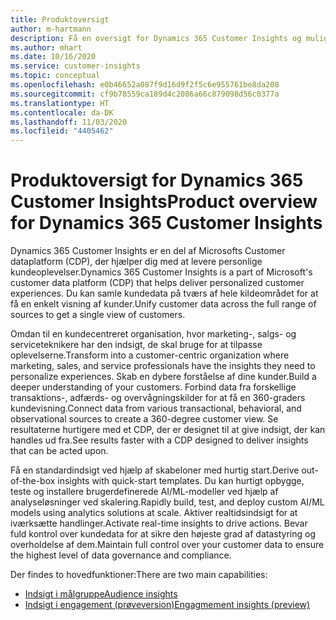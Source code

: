 ```yaml
---
title: Produktoversigt
author: m-hartmann
description: Få en oversigt for Dynamics 365 Customer Insights og mulighederne.
ms.author: mhart
ms.date: 10/16/2020
ms.service: customer-insights
ms.topic: conceptual
ms.openlocfilehash: e0b46652a087f9d16d9f2f5c6e955761be8da208
ms.sourcegitcommit: cf9b78559ca189d4c2086a66c879098d56c0377a
ms.translationtype: HT
ms.contentlocale: da-DK
ms.lasthandoff: 11/03/2020
ms.locfileid: "4405462"
---
```

# <a name="product-overview-for-dynamics-365-customer-insights"></a><span data-ttu-id="e319a-103">Produktoversigt for Dynamics 365 Customer Insights</span><span class="sxs-lookup"><span data-stu-id="e319a-103">Product overview for Dynamics 365 Customer Insights</span></span>

<span data-ttu-id="e319a-104">Dynamics 365 Customer Insights er en del af Microsofts Customer dataplatform (CDP), der hjælper dig med at levere personlige kundeoplevelser.</span><span class="sxs-lookup"><span data-stu-id="e319a-104">Dynamics 365 Customer Insights is a part of Microsoft's customer data platform (CDP) that helps deliver personalized customer experiences.</span></span> <span data-ttu-id="e319a-105">Du kan samle kundedata på tværs af hele kildeområdet for at få en enkelt visning af kunder.</span><span class="sxs-lookup"><span data-stu-id="e319a-105">Unify customer data across the full range of sources to get a single view of customers.</span></span> 

<span data-ttu-id="e319a-106">Omdan til en kundecentreret organisation, hvor marketing-, salgs- og serviceteknikere har den indsigt, de skal bruge for at tilpasse oplevelserne.</span><span class="sxs-lookup"><span data-stu-id="e319a-106">Transform into a customer-centric organization where marketing, sales, and service professionals have the insights they need to personalize experiences.</span></span> <span data-ttu-id="e319a-107">Skab en dybere forståelse af dine kunder.</span><span class="sxs-lookup"><span data-stu-id="e319a-107">Build a deeper understanding of your customers.</span></span> <span data-ttu-id="e319a-108">Forbind data fra forskellige transaktions-, adfærds- og overvågningskilder for at få en 360-graders kundevisning.</span><span class="sxs-lookup"><span data-stu-id="e319a-108">Connect data from various transactional, behavioral, and observational sources to create a 360-degree customer view.</span></span> <span data-ttu-id="e319a-109">Se resultaterne hurtigere med et CDP, der er designet til at give indsigt, der kan handles ud fra.</span><span class="sxs-lookup"><span data-stu-id="e319a-109">See results faster with a CDP designed to deliver insights that can be acted upon.</span></span> 

<span data-ttu-id="e319a-110">Få en standardindsigt ved hjælp af skabeloner med hurtig start.</span><span class="sxs-lookup"><span data-stu-id="e319a-110">Derive out-of-the-box insights with quick-start templates.</span></span> <span data-ttu-id="e319a-111">Du kan hurtigt opbygge, teste og installere brugerdefinerede AI/ML-modeller ved hjælp af analyseløsninger ved skalering.</span><span class="sxs-lookup"><span data-stu-id="e319a-111">Rapidly build, test, and deploy custom AI/ML models using analytics solutions at scale.</span></span> <span data-ttu-id="e319a-112">Aktiver realtidsindsigt for at iværksætte handlinger.</span><span class="sxs-lookup"><span data-stu-id="e319a-112">Activate real-time insights to drive actions.</span></span> <span data-ttu-id="e319a-113">Bevar fuld kontrol over kundedata for at sikre den højeste grad af datastyring og overholdelse af dem.</span><span class="sxs-lookup"><span data-stu-id="e319a-113">Maintain full control over your customer data to ensure the highest level of data governance and compliance.</span></span> 

<span data-ttu-id="e319a-114">Der findes to hovedfunktioner:</span><span class="sxs-lookup"><span data-stu-id="e319a-114">There are two main capabilities:</span></span> 

- [<span data-ttu-id="e319a-115">Indsigt i målgruppe</span><span class="sxs-lookup"><span data-stu-id="e319a-115">Audience insights</span></span>](audience-insights/overview.md)
- [<span data-ttu-id="e319a-116">Indsigt i engagement (prøveversion)</span><span class="sxs-lookup"><span data-stu-id="e319a-116">Engagmement insights (preview)</span></span>](engagement-insights/index.yml)
 